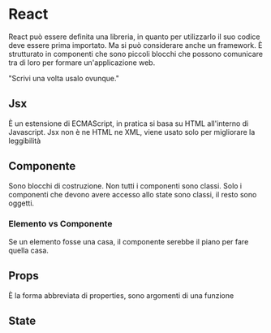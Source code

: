 # React
React può essere definita una libreria, in quanto per utilizzarlo il suo codice deve essere prima importato.
Ma si può considerare anche un framework.
È strutturato in componenti che sono piccoli blocchi che possono comunicare tra di loro per formare un'applicazione web.

"Scrivi una volta usalo ovunque."

## Jsx
È un estensione di ECMAScript, in pratica si basa su HTML all'interno di Javascript.
Jsx non è ne HTML ne XML, viene usato solo per migliorare la leggibilità 

## Componente
Sono blocchi di costruzione.
Non tutti i componenti sono classi.
Solo i componenti che devono avere accesso allo state sono classi, il resto sono oggetti.

### Elemento vs Componente
Se un elemento fosse una casa, il componente serebbe il piano per fare quella casa.

## Props
È la forma abbreviata di properties, sono argomenti di una funzione

## State